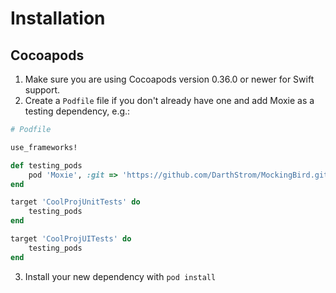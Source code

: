 # Installation

## Cocoapods

1. Make sure you are using Cocoapods version 0.36.0 or newer for Swift support.
2. Create a `Podfile` file if you don't already have one and add Moxie as a testing dependency, e.g.:
```ruby
# Podfile

use_frameworks!

def testing_pods
    pod 'Moxie', :git => 'https://github.com/DarthStrom/MockingBird.git'
end

target 'CoolProjUnitTests' do
    testing_pods
end

target 'CoolProjUITests' do
    testing_pods
end
```
3. Install your new dependency with `pod install`
